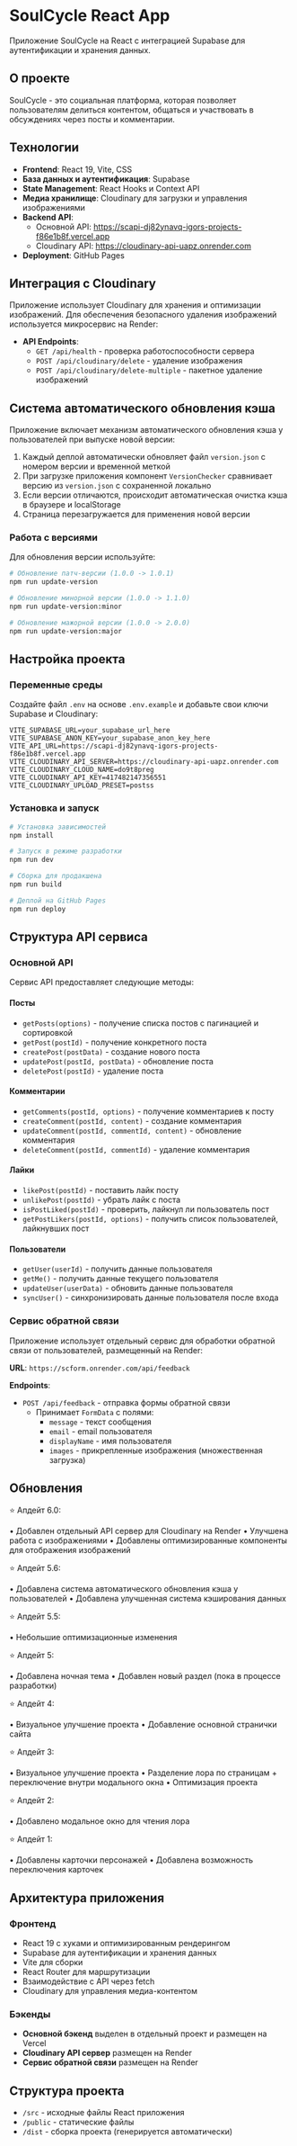 # SoulCycle React App

Приложение SoulCycle на React с интеграцией Supabase для аутентификации и хранения данных.

## О проекте

SoulCycle - это социальная платформа, которая позволяет пользователям делиться контентом, общаться и участвовать в обсуждениях через посты и комментарии.

## Технологии

- **Frontend**: React 19, Vite, CSS
- **База данных и аутентификация**: Supabase
- **State Management**: React Hooks и Context API
- **Медиа хранилище**: Cloudinary для загрузки и управления изображениями
- **Backend API**: 
  - Основной API: https://scapi-dj82ynavq-igors-projects-f86e1b8f.vercel.app
  - Cloudinary API: https://cloudinary-api-uapz.onrender.com
- **Deployment**: GitHub Pages

## Интеграция с Cloudinary

Приложение использует Cloudinary для хранения и оптимизации изображений. Для обеспечения безопасного удаления изображений используется микросервис на Render:

- **API Endpoints**:
  - `GET /api/health` - проверка работоспособности сервера
  - `POST /api/cloudinary/delete` - удаление изображения
  - `POST /api/cloudinary/delete-multiple` - пакетное удаление изображений

## Система автоматического обновления кэша

Приложение включает механизм автоматического обновления кэша у пользователей при выпуске новой версии:

1. Каждый деплой автоматически обновляет файл `version.json` с номером версии и временной меткой
2. При загрузке приложения компонент `VersionChecker` сравнивает версию из `version.json` с сохраненной локально
3. Если версии отличаются, происходит автоматическая очистка кэша в браузере и localStorage
4. Страница перезагружается для применения новой версии

### Работа с версиями

Для обновления версии используйте:

```bash
# Обновление патч-версии (1.0.0 -> 1.0.1)
npm run update-version

# Обновление минорной версии (1.0.0 -> 1.1.0)
npm run update-version:minor

# Обновление мажорной версии (1.0.0 -> 2.0.0)
npm run update-version:major
```

## Настройка проекта

### Переменные среды

Создайте файл `.env` на основе `.env.example` и добавьте свои ключи Supabase и Cloudinary:

```
VITE_SUPABASE_URL=your_supabase_url_here
VITE_SUPABASE_ANON_KEY=your_supabase_anon_key_here
VITE_API_URL=https://scapi-dj82ynavq-igors-projects-f86e1b8f.vercel.app
VITE_CLOUDINARY_API_SERVER=https://cloudinary-api-uapz.onrender.com
VITE_CLOUDINARY_CLOUD_NAME=do9t8preg
VITE_CLOUDINARY_API_KEY=417482147356551
VITE_CLOUDINARY_UPLOAD_PRESET=postss
```

### Установка и запуск

```bash
# Установка зависимостей
npm install

# Запуск в режиме разработки
npm run dev

# Сборка для продакшена
npm run build

# Деплой на GitHub Pages
npm run deploy
```

## Структура API сервиса

### Основной API

Сервис API предоставляет следующие методы:

#### Посты
- `getPosts(options)` - получение списка постов с пагинацией и сортировкой
- `getPost(postId)` - получение конкретного поста
- `createPost(postData)` - создание нового поста
- `updatePost(postId, postData)` - обновление поста
- `deletePost(postId)` - удаление поста

#### Комментарии
- `getComments(postId, options)` - получение комментариев к посту
- `createComment(postId, content)` - создание комментария
- `updateComment(postId, commentId, content)` - обновление комментария
- `deleteComment(postId, commentId)` - удаление комментария

#### Лайки
- `likePost(postId)` - поставить лайк посту
- `unlikePost(postId)` - убрать лайк с поста
- `isPostLiked(postId)` - проверить, лайкнул ли пользователь пост
- `getPostLikers(postId, options)` - получить список пользователей, лайкнувших пост

#### Пользователи
- `getUser(userId)` - получить данные пользователя
- `getMe()` - получить данные текущего пользователя
- `updateUser(userData)` - обновить данные пользователя
- `syncUser()` - синхронизировать данные пользователя после входа

### Сервис обратной связи

Приложение использует отдельный сервис для обработки обратной связи от пользователей, размещенный на Render:

**URL**: `https://scform.onrender.com/api/feedback`

**Endpoints**:
- `POST /api/feedback` - отправка формы обратной связи
  - Принимает `FormData` с полями:
    - `message` - текст сообщения
    - `email` - email пользователя
    - `displayName` - имя пользователя
    - `images` - прикрепленные изображения (множественная загрузка)

## Обновления

⭐ Апдейт 6.0:

• Добавлен отдельный API сервер для Cloudinary на Render
• Улучшена работа с изображениями
• Добавлены оптимизированные компоненты для отображения изображений

⭐ Апдейт 5.6:

• Добавлена система автоматического обновления кэша у пользователей
• Добавлена улучшенная система кэширования данных

⭐ Апдейт 5.5:

• Небольшие оптимизационные изменения

⭐ Апдейт 5:

• Добавлена ночная тема
• Добавлен новый раздел (пока в процессе разработки)

⭐ Апдейт 4:

• Визуальное улучшение проекта
• Добавление основной странички сайта

⭐ Апдейт 3:

• Визуальное улучшение проекта
• Разделение лора по страницам + переключение внутри модального окна
• Оптимизация проекта

⭐ Апдейт 2:

• Добавлено модальное окно для чтения лора

⭐ Апдейт 1:

• Добавлены карточки персонажей
• Добавлена возможность переключения карточек

## Архитектура приложения

### Фронтенд
- React 19 с хуками и оптимизированным рендерингом
- Supabase для аутентификации и хранения данных
- Vite для сборки
- React Router для маршрутизации
- Взаимодействие с API через fetch
- Cloudinary для управления медиа-контентом

### Бэкенды
- **Основной бэкенд** выделен в отдельный проект и размещен на Vercel
- **Cloudinary API сервер** размещен на Render
- **Сервис обратной связи** размещен на Render

## Структура проекта
- `/src` - исходные файлы React приложения
- `/public` - статические файлы
- `/dist` - сборка проекта (генерируется автоматически)
